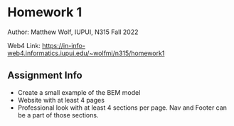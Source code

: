 # Homework 1

Author: Matthew Wolf, IUPUI, N315 Fall 2022

Web4 Link:
https://in-info-web4.informatics.iupui.edu/~wolfmi/n315/homework1

## Assignment Info
* Create a small example of the BEM model
* Website with at least 4 pages
* Professional look with at least 4 sections per page. Nav and Footer can be a part of those sections.
